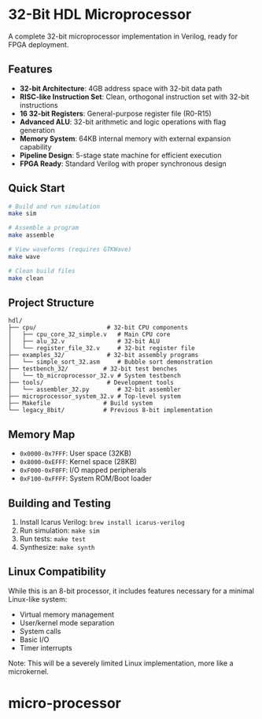 # 32-Bit HDL Microprocessor

A complete 32-bit microprocessor implementation in Verilog, ready for FPGA deployment.

## Features

- **32-bit Architecture**: 4GB address space with 32-bit data path
- **RISC-like Instruction Set**: Clean, orthogonal instruction set with 32-bit instructions
- **16 32-bit Registers**: General-purpose register file (R0-R15)
- **Advanced ALU**: 32-bit arithmetic and logic operations with flag generation
- **Memory System**: 64KB internal memory with external expansion capability
- **Pipeline Design**: 5-stage state machine for efficient execution
- **FPGA Ready**: Standard Verilog with proper synchronous design

## Quick Start

```bash
# Build and run simulation
make sim

# Assemble a program
make assemble

# View waveforms (requires GTKWave)
make wave

# Clean build files
make clean
```

## Project Structure

```
hdl/
├── cpu/                    # 32-bit CPU components
│   ├── cpu_core_32_simple.v   # Main CPU core
│   ├── alu_32.v               # 32-bit ALU
│   └── register_file_32.v     # 32-bit register file
├── examples_32/            # 32-bit assembly programs
│   └── simple_sort_32.asm     # Bubble sort demonstration
├── testbench_32/          # 32-bit test benches
│   └── tb_microprocessor_32.v # System testbench
├── tools/                  # Development tools
│   └── assembler_32.py        # 32-bit assembler
├── microprocessor_system_32.v # Top-level system
├── Makefile               # Build system
└── legacy_8bit/           # Previous 8-bit implementation
```

## Memory Map
- `0x0000-0x7FFF`: User space (32KB)
- `0x8000-0xEFFF`: Kernel space (28KB)
- `0xF000-0xF0FF`: I/O mapped peripherals
- `0xF100-0xFFFF`: System ROM/Boot loader

## Building and Testing
1. Install Icarus Verilog: `brew install icarus-verilog`
2. Run simulation: `make sim`
3. Run tests: `make test`
4. Synthesize: `make synth`

## Linux Compatibility
While this is an 8-bit processor, it includes features necessary for a minimal Linux-like system:
- Virtual memory management
- User/kernel mode separation
- System calls
- Basic I/O
- Timer interrupts

Note: This will be a severely limited Linux implementation, more like a microkernel.
# micro-processor
